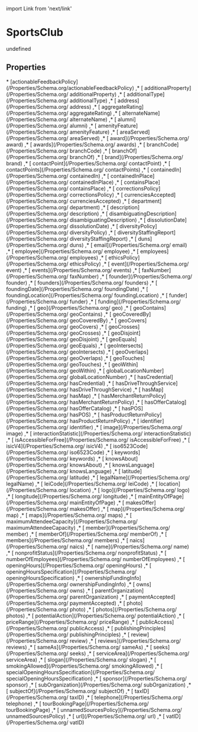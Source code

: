 import Link from 'next/link'
# SportsClub

undefined

## Properties

<Grid>
* [actionableFeedbackPolicy](/Properties/Schema.org/actionableFeedbackPolicy)
,* [ additionalProperty](/Properties/Schema.org/ additionalProperty)
,* [ additionalType](/Properties/Schema.org/ additionalType)
,* [ address](/Properties/Schema.org/ address)
,* [ aggregateRating](/Properties/Schema.org/ aggregateRating)
,* [ alternateName](/Properties/Schema.org/ alternateName)
,* [ alumni](/Properties/Schema.org/ alumni)
,* [ amenityFeature](/Properties/Schema.org/ amenityFeature)
,* [ areaServed](/Properties/Schema.org/ areaServed)
,* [ award](/Properties/Schema.org/ award)
,* [ awards](/Properties/Schema.org/ awards)
,* [ branchCode](/Properties/Schema.org/ branchCode)
,* [ branchOf](/Properties/Schema.org/ branchOf)
,* [ brand](/Properties/Schema.org/ brand)
,* [ contactPoint](/Properties/Schema.org/ contactPoint)
,* [ contactPoints](/Properties/Schema.org/ contactPoints)
,* [ containedIn](/Properties/Schema.org/ containedIn)
,* [ containedInPlace](/Properties/Schema.org/ containedInPlace)
,* [ containsPlace](/Properties/Schema.org/ containsPlace)
,* [ correctionsPolicy](/Properties/Schema.org/ correctionsPolicy)
,* [ currenciesAccepted](/Properties/Schema.org/ currenciesAccepted)
,* [ department](/Properties/Schema.org/ department)
,* [ description](/Properties/Schema.org/ description)
,* [ disambiguatingDescription](/Properties/Schema.org/ disambiguatingDescription)
,* [ dissolutionDate](/Properties/Schema.org/ dissolutionDate)
,* [ diversityPolicy](/Properties/Schema.org/ diversityPolicy)
,* [ diversityStaffingReport](/Properties/Schema.org/ diversityStaffingReport)
,* [ duns](/Properties/Schema.org/ duns)
,* [ email](/Properties/Schema.org/ email)
,* [ employee](/Properties/Schema.org/ employee)
,* [ employees](/Properties/Schema.org/ employees)
,* [ ethicsPolicy](/Properties/Schema.org/ ethicsPolicy)
,* [ event](/Properties/Schema.org/ event)
,* [ events](/Properties/Schema.org/ events)
,* [ faxNumber](/Properties/Schema.org/ faxNumber)
,* [ founder](/Properties/Schema.org/ founder)
,* [ founders](/Properties/Schema.org/ founders)
,* [ foundingDate](/Properties/Schema.org/ foundingDate)
,* [ foundingLocation](/Properties/Schema.org/ foundingLocation)
,* [ funder](/Properties/Schema.org/ funder)
,* [ funding](/Properties/Schema.org/ funding)
,* [ geo](/Properties/Schema.org/ geo)
,* [ geoContains](/Properties/Schema.org/ geoContains)
,* [ geoCoveredBy](/Properties/Schema.org/ geoCoveredBy)
,* [ geoCovers](/Properties/Schema.org/ geoCovers)
,* [ geoCrosses](/Properties/Schema.org/ geoCrosses)
,* [ geoDisjoint](/Properties/Schema.org/ geoDisjoint)
,* [ geoEquals](/Properties/Schema.org/ geoEquals)
,* [ geoIntersects](/Properties/Schema.org/ geoIntersects)
,* [ geoOverlaps](/Properties/Schema.org/ geoOverlaps)
,* [ geoTouches](/Properties/Schema.org/ geoTouches)
,* [ geoWithin](/Properties/Schema.org/ geoWithin)
,* [ globalLocationNumber](/Properties/Schema.org/ globalLocationNumber)
,* [ hasCredential](/Properties/Schema.org/ hasCredential)
,* [ hasDriveThroughService](/Properties/Schema.org/ hasDriveThroughService)
,* [ hasMap](/Properties/Schema.org/ hasMap)
,* [ hasMerchantReturnPolicy](/Properties/Schema.org/ hasMerchantReturnPolicy)
,* [ hasOfferCatalog](/Properties/Schema.org/ hasOfferCatalog)
,* [ hasPOS](/Properties/Schema.org/ hasPOS)
,* [ hasProductReturnPolicy](/Properties/Schema.org/ hasProductReturnPolicy)
,* [ identifier](/Properties/Schema.org/ identifier)
,* [ image](/Properties/Schema.org/ image)
,* [ interactionStatistic](/Properties/Schema.org/ interactionStatistic)
,* [ isAccessibleForFree](/Properties/Schema.org/ isAccessibleForFree)
,* [ isicV4](/Properties/Schema.org/ isicV4)
,* [ iso6523Code](/Properties/Schema.org/ iso6523Code)
,* [ keywords](/Properties/Schema.org/ keywords)
,* [ knowsAbout](/Properties/Schema.org/ knowsAbout)
,* [ knowsLanguage](/Properties/Schema.org/ knowsLanguage)
,* [ latitude](/Properties/Schema.org/ latitude)
,* [ legalName](/Properties/Schema.org/ legalName)
,* [ leiCode](/Properties/Schema.org/ leiCode)
,* [ location](/Properties/Schema.org/ location)
,* [ logo](/Properties/Schema.org/ logo)
,* [ longitude](/Properties/Schema.org/ longitude)
,* [ mainEntityOfPage](/Properties/Schema.org/ mainEntityOfPage)
,* [ makesOffer](/Properties/Schema.org/ makesOffer)
,* [ map](/Properties/Schema.org/ map)
,* [ maps](/Properties/Schema.org/ maps)
,* [ maximumAttendeeCapacity](/Properties/Schema.org/ maximumAttendeeCapacity)
,* [ member](/Properties/Schema.org/ member)
,* [ memberOf](/Properties/Schema.org/ memberOf)
,* [ members](/Properties/Schema.org/ members)
,* [ naics](/Properties/Schema.org/ naics)
,* [ name](/Properties/Schema.org/ name)
,* [ nonprofitStatus](/Properties/Schema.org/ nonprofitStatus)
,* [ numberOfEmployees](/Properties/Schema.org/ numberOfEmployees)
,* [ openingHours](/Properties/Schema.org/ openingHours)
,* [ openingHoursSpecification](/Properties/Schema.org/ openingHoursSpecification)
,* [ ownershipFundingInfo](/Properties/Schema.org/ ownershipFundingInfo)
,* [ owns](/Properties/Schema.org/ owns)
,* [ parentOrganization](/Properties/Schema.org/ parentOrganization)
,* [ paymentAccepted](/Properties/Schema.org/ paymentAccepted)
,* [ photo](/Properties/Schema.org/ photo)
,* [ photos](/Properties/Schema.org/ photos)
,* [ potentialAction](/Properties/Schema.org/ potentialAction)
,* [ priceRange](/Properties/Schema.org/ priceRange)
,* [ publicAccess](/Properties/Schema.org/ publicAccess)
,* [ publishingPrinciples](/Properties/Schema.org/ publishingPrinciples)
,* [ review](/Properties/Schema.org/ review)
,* [ reviews](/Properties/Schema.org/ reviews)
,* [ sameAs](/Properties/Schema.org/ sameAs)
,* [ seeks](/Properties/Schema.org/ seeks)
,* [ serviceArea](/Properties/Schema.org/ serviceArea)
,* [ slogan](/Properties/Schema.org/ slogan)
,* [ smokingAllowed](/Properties/Schema.org/ smokingAllowed)
,* [ specialOpeningHoursSpecification](/Properties/Schema.org/ specialOpeningHoursSpecification)
,* [ sponsor](/Properties/Schema.org/ sponsor)
,* [ subOrganization](/Properties/Schema.org/ subOrganization)
,* [ subjectOf](/Properties/Schema.org/ subjectOf)
,* [ taxID](/Properties/Schema.org/ taxID)
,* [ telephone](/Properties/Schema.org/ telephone)
,* [ tourBookingPage](/Properties/Schema.org/ tourBookingPage)
,* [ unnamedSourcesPolicy](/Properties/Schema.org/ unnamedSourcesPolicy)
,* [ url](/Properties/Schema.org/ url)
,* [ vatID](/Properties/Schema.org/ vatID)

</Grid>

